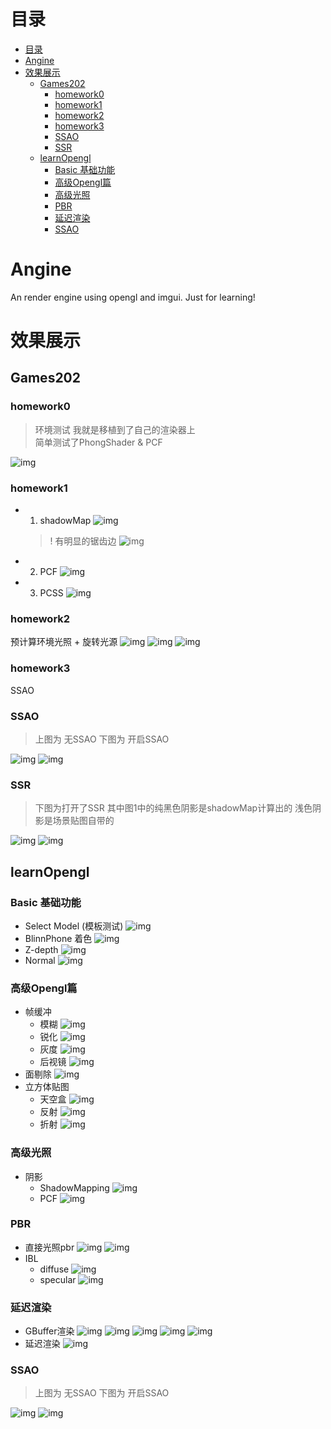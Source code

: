 # 目录
- [目录](#目录)
- [Angine](#angine)
- [效果展示](#效果展示)
  - [Games202](#games202)
    - [homework0](#homework0)
    - [homework1](#homework1)
    - [homework2](#homework2)
    - [homework3](#homework3)
    - [SSAO](#ssao)
    - [SSR](#ssr)
  - [learnOpengl](#learnopengl)
    - [Basic 基础功能](#basic-基础功能)
    - [高级Opengl篇](#高级opengl篇)
    - [高级光照](#高级光照)
    - [PBR](#pbr)
    - [延迟渲染](#延迟渲染)
    - [SSAO](#ssao-1)

# Angine
An render engine using opengl and imgui. Just for learning!

# 效果展示
## Games202
### homework0
> 环境测试  我就是移植到了自己的渲染器上 \
> 简单测试了PhongShader & PCF
> 
![img](res/output/gifs/games202/homework0.gif)

### homework1
- 1. shadowMap
  ![img](res/output/gifs/games202/homework1/1.png)
  > ! 有明显的锯齿边
  ![img](res/output/gifs/games202/homework1/2.png)
- 2. PCF
  ![img](res/output/gifs/games202/homework1/poisson.png)
- 3. PCSS
  ![img](res/output/gifs/games202/homework1/pcss.png)

### homework2
预计算环境光照 + 旋转光源
![img](res/output/gifs/games202/homework2/1.png)
![img](res/output/gifs/yesyesyes.gif)
![img](res/output/gifs/games202/homework2/image.png)

### homework3
SSAO
### SSAO
> 上图为 无SSAO 下图为 开启SSAO 

  ![img](res/output/gifs/ssaoOff1.png)
  ![img](res/output/gifs/ssaoOn2.png)

### SSR
> 下图为打开了SSR  其中图1中的纯黑色阴影是shadowMap计算出的  浅色阴影是场景贴图自带的

  ![img](res/output/gifs/ssr_no.png)
  ![img](res/output/gifs/ssr_on.png)

## learnOpengl
### Basic 基础功能
- Select Model (模板测试)
  ![img](res/output/gifs/border.jpg)
- BlinnPhone 着色
  ![img](res/output/gifs/Blinn-phone.gif)
- Z-depth
  ![img](res/output/gifs/Z-depth.jpg)
- Normal
  ![img](res/output/gifs/Normal.jpg)

### 高级Opengl篇
- 帧缓冲
  - 模糊
    ![img](res/output/gifs/blur.jpg)
  - 锐化
    ![img](res/output/gifs/Sharpen.jpg)
  - 灰度
    ![img](res/output/gifs/GreyScale.jpg)
  - 后视镜
    ![img](res/output/gifs/backmirror.gif)
- 面剔除
    ![img](res/output/gifs/image.png)
- 立方体贴图
  - 天空盒
    ![img](res/output/gifs/skybox.jpg)
  - 反射
    ![img](res/output/gifs/skybox.jpg)
  - 折射
    ![img](res/output/gifs/Refract.png)

### 高级光照
- 阴影
  - ShadowMapping
    ![img](res/output/gifs/ShadowMap.png)
  - PCF
    ![img](res/output/gifs/PCF.png)

### PBR
- 直接光照pbr
  ![img](res/output/gifs/pbr0.png)
  ![img](res/output/gifs/pbr_image.png)
- IBL
  - diffuse
    ![img](res/output/gifs/IBL_diffuse.png)
  - specular
    ![img](res/output/gifs/HDR_IBL.png)

### 延迟渲染
- GBuffer渲染
  ![img](res/output/gifs/defer_gbuffer0.jpg)
  ![img](res/output/gifs/defer_gbuffer1.jpg)
  ![img](res/output/gifs/defer_gbuffer2.png)
  ![img](res/output/gifs/defer_gbuffer3.png)
  ![img](res/output/gifs/defer_gbuffer4.png)
- 延迟渲染
  ![img](res/output/gifs/defer_with.png)

### SSAO
> 上图为 无SSAO 下图为 开启SSAO 

  ![img](res/output/gifs/ssaoOff.png)
  ![img](res/output/gifs/ssaoOn.png)